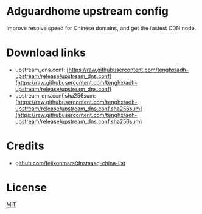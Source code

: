 # Adguardhome upstream config

Improve resolve speed for Chinese domains, and get the fastest CDN node.

# Download links

- upstream_dns.conf: [https://raw.githubusercontent.com/tenghx/adh-upstream/release/upstream_dns.conf](https://raw.githubusercontent.com/tenghx/adh-upstream/release/upstream_dns.conf)
- upstream_dns.conf.sha256sum: [https://raw.githubusercontent.com/tenghx/adh-upstream/release/upstream_dns.conf.sha256sum](https://raw.githubusercontent.com/tenghx/adh-upstream/release/upstream_dns.conf.sha256sum)

# Credits

- [github.com/felixonmars/dnsmasq-china-list](https://github.com/felixonmars/dnsmasq-china-list)

# License

[MIT](https://github.com/tenghx/adh-upstream/blob/master/LICENSE)
